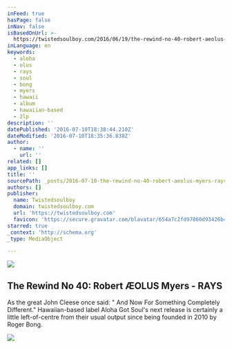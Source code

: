```yaml
---
inFeed: true
hasPage: false
inNav: false
isBasedOnUrl: >-
  https://twistedsoulboy.com/2016/06/19/the-rewind-no-40-robert-aeolus-myers-rays/
inLanguage: en
keywords:
  - aloha
  - olus
  - rays
  - soul
  - bong
  - myers
  - hawaii
  - album
  - hawaiian-based
  - 2lp
description: ''
datePublished: '2016-07-10T18:38:44.210Z'
dateModified: '2016-07-10T18:35:36.838Z'
author:
  - name: ''
    url: ''
related: []
app_links: []
title: ''
sourcePath: _posts/2016-07-10-the-rewind-no-40-robert-aeolus-myers-rays.md
authors: []
publisher:
  name: Twistedsoulboy
  domain: twistedsoulboy.com
  url: 'https://twistedsoulboy.com'
  favicon: 'https://secure.gravatar.com/blavatar/654a7c2fd97860d93426b45221671a93?s=16'
starred: true
_context: 'http://schema.org'
_type: MediaObject

---
```

![](https://the-grid-user-content.s3-us-west-2.amazonaws.com/52a71d0e-200b-4ad3-986b-19df351cf552.png)

<article style=""><h1>The Rewind No 40: Robert ÆOLUS Myers - RAYS</h1><p>As the great John Cleese once said: " And Now For Something Completely Different." Hawaiian-based label Aloha Got Soul's next release is certainly a little left-of-centre from their usual output since being founded in 2010 by Roger Bong.</p><img src="https://colinfsmithblog.files.wordpress.com/2016/06/robert-c3a6olus-myers.jpg?w=563&amp;h=751" /></article>